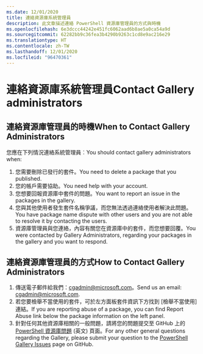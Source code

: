 ```yaml
---
ms.date: 12/01/2020
title: 連絡資源庫系統管理員
description: 此文章描述連絡 PowerShell 資源庫管理員的方式與時機
ms.openlocfilehash: 6e3dccc44242e451fc6062aad6b8ae5a0ca54a9d
ms.sourcegitcommit: 62282bb9c36fea3b4290b9263c1cd8e9ac216e29
ms.translationtype: HT
ms.contentlocale: zh-TW
ms.lasthandoff: 12/01/2020
ms.locfileid: "96470361"
---
```

# <a name="contact-gallery-administrators"></a><span data-ttu-id="57c9f-103">連絡資源庫系統管理員</span><span class="sxs-lookup"><span data-stu-id="57c9f-103">Contact Gallery administrators</span></span>

## <a name="when-to-contact-gallery-administrators"></a><span data-ttu-id="57c9f-104">連絡資源庫管理員的時機</span><span class="sxs-lookup"><span data-stu-id="57c9f-104">When to Contact Gallery Administrators</span></span>

<span data-ttu-id="57c9f-105">您應在下列情況連絡系統管理員︰</span><span class="sxs-lookup"><span data-stu-id="57c9f-105">You should contact gallery administrators when:</span></span>

1. <span data-ttu-id="57c9f-106">您需要刪除已發行的套件。</span><span class="sxs-lookup"><span data-stu-id="57c9f-106">You need to delete a package that you published.</span></span>
1. <span data-ttu-id="57c9f-107">您的帳戶需要協助。</span><span class="sxs-lookup"><span data-stu-id="57c9f-107">You need help with your account.</span></span>
1. <span data-ttu-id="57c9f-108">您想要回報資源庫中套件的問題。</span><span class="sxs-lookup"><span data-stu-id="57c9f-108">You want to report an issue in the packages in the gallery.</span></span>
1. <span data-ttu-id="57c9f-109">您與其他使用者發生套件名稱爭議，而您無法透過連絡使用者解決此問題。</span><span class="sxs-lookup"><span data-stu-id="57c9f-109">You have package name dispute with other users and you are not able to resolve it by contacting the users.</span></span>
1. <span data-ttu-id="57c9f-110">資源庫管理員與您連絡，內容有關您在資源庫中的套件，而您想要回覆。</span><span class="sxs-lookup"><span data-stu-id="57c9f-110">You were contacted by Gallery Administrators, regarding your packages in the gallery and you want to respond.</span></span>

## <a name="how-to-contact-gallery-administrators"></a><span data-ttu-id="57c9f-111">連絡資源庫管理員的方式</span><span class="sxs-lookup"><span data-stu-id="57c9f-111">How to Contact Gallery Administrators</span></span>

1. <span data-ttu-id="57c9f-112">傳送電子郵件給我們：cgadmin@microsoft.com。</span><span class="sxs-lookup"><span data-stu-id="57c9f-112">Send us an email: cgadmin@microsoft.com.</span></span>
1. <span data-ttu-id="57c9f-113">若您要檢舉不當使用的套件，可於左方面板套件資訊下方找到 [檢舉不當使用] 連結。</span><span class="sxs-lookup"><span data-stu-id="57c9f-113">If you are reporting abuse of a package, you can find Report Abuse link below the package information on the left panel.</span></span>
1. <span data-ttu-id="57c9f-114">針對任何其他資源庫相關的一般問題，請將您的問題提交至 GitHub 上的 [PowerShell 資源庫問題](https://github.com/PowerShell/PowerShellGallery/issues) \(英文\) 頁面。</span><span class="sxs-lookup"><span data-stu-id="57c9f-114">For any other general questions regarding the Gallery, please submit your question to the [PowerShell Gallery Issues](https://github.com/PowerShell/PowerShellGallery/issues) page on GitHub.</span></span>
